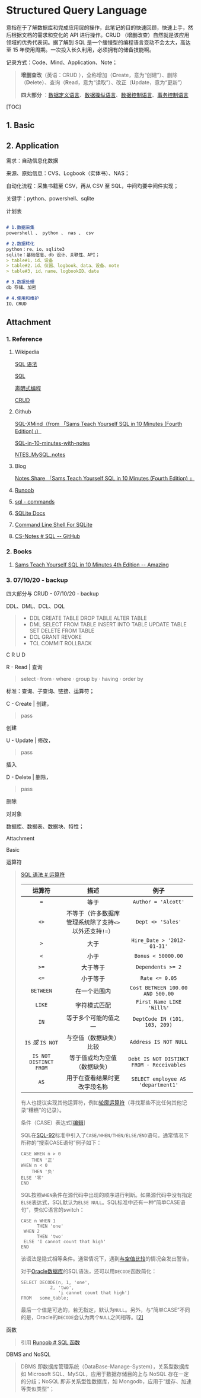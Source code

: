 # Structured Query Language 



意指在于了解数据库和完成应用层的操作，此笔记的目的快速回顾，快速上手，然后根据文档的需求和变化的 API 进行操作。CRUD （增删改查）自然就是该应用领域的优秀代表词。据了解到 SQL 是一个缓慢型的编程语言变动不会太大，高达至 15 年使用周期。一次投入长久利用，必须拥有的储备技能啊。

记录方式：Code、Mind、Application、Note；

> **增删查改**（英语：CRUD ），全称增加（**C**reate，意为“创建”）、删除（**D**elete）、查询（**R**ead，意为“读取”）、改正（**U**pdate，意为“更新”）
>
> **四大部分** ：[数据定义语言](https://zh.wikipedia.org/wiki/資料定義語言)、[数据操纵语言](https://zh.wikipedia.org/wiki/資料操縱語言)、[数据控制语言](https://zh.wikipedia.org/wiki/資料控制語言)、[事务控制语言](https://zh.wikipedia.org/wiki/事务控制语言)

[TOC]

## 1. Basic



## 2. Application

需求：自动信息化数据

来源、原始信息：CVS、Logbook（实体书）、NAS；

自动化流程：采集书籍至 CSV，再从 CSV 至 SQL，中间均要中间件实现；

关键字：python、powershell、sqlite

计划表

```markdown

# 1.数据采集
powershell 、 python 、 nas 、 csv 

# 2.数据转化
python：re、io、sqlite3
sqlite：基础信息、db 设计、关联性、API；
> table#1，id、设备
> table#2，id、仪器、logbook、data、设备、note
> table#3, id、name、logbookID、date

# 3.数据处理
db 存储、加密

# 4.使用和维护
IO、CRUD

```



## Attachment

### 1. Reference

1. Wikipedia

   [SQL 语法](https://zh.wikipedia.org/wiki/SQL语法)

   [SQL](https://zh.wikipedia.org/wiki/SQL)

   [声明式编程](https://zh.wikipedia.org/wiki/宣告式編程)

   [CRUD](https://zh.wikipedia.org/wiki/增刪查改)

2. Github

   [SQL-XMind（from 「Sams Teach Yourself SQL in 10 Minutes (Fourth Edition)」）](https://github.com/cystanford/SQL-XMind)

   [SQL-in-10-minutes-with-notes](https://github.com/alinbxSorcerer/SQL-in-10-minutes-with-notes)

   [NTES_MySQL_notes](https://github.com/yumendy/NTES_MySQL_notes)

3. Blog

   [Notes Share 「Sams Teach Yourself SQL in 10 Minutes (Fourth Edition) 」](https://www.cnblogs.com/anliven/p/6207406.html)
   
4. [Runoob](https://www.runoob.com)

5. [sql - commands](https://www.codecademy.com/articles/sql-commands)

6. [SQLite Docs](https://www.sqlite.org/docs.html)

7. [Command Line Shell For SQLite](https://www.sqlite.org/cli.html)

8. [CS-Notes # SQL -- GitHub ](https://github.com/CyC2018/CS-Notes/blob/master/notes/SQL.md)

### 2. Books

1. [Sams Teach Yourself SQL in 10 Minutes 4th Edition  -- Amazing](https://www.amazon.cn/dp/0672336073)

### 3.  07/10/20 - backup 

四大部分与 CRUD - 07/10/20 - backup 

DDL、DML、DCL、DQL

> - DDL
>   CREATE TABLE
>   DROP TABLE
>   ALTER TABLE
> - DML
>   SELECT FROM TABLE
>   INSERT INTO TABLE
>   UPDATE TABLE SET
>   DELETE FROM TABLE
> - DCL
>   GRANT
>   REVOKE
> - TCL
>   COMMIT
>   ROLLBACK

C R U D

R - Read | 查询

> select · from · where · group by · having · order by

标准：查询、子查询、链接、运算符；

C - Create | 创建，

> pass

创建

U - Update | 修改，

> pass

插入

D - Delete | 删除，

> pass

删除

对对象

数据库、数据表、数据块、特性；



Attachment

Basic

运算符

> [SQL 语法 # 运算符](https://zh.wikipedia.org/wiki/SQL语法#运算符)
>
> |         运算符         |                          描述                          |                   例子                    |
> | :--------------------: | :----------------------------------------------------: | :---------------------------------------: |
> |          `=`           |                          等于                          |            `Author = 'Alcott'`            |
> |          `<>`          | 不等于（许多数据库管理系统除了支持`<>`以外还支持`!=`） |             `Dept <> 'Sales'`             |
> |          `>`           |                          大于                          |        `Hire_Date > '2012-01-31'`         |
> |          `<`           |                          小于                          |            `Bonus < 50000.00`             |
> |          `>=`          |                        大于等于                        |             `Dependents >= 2`             |
> |          `<=`          |                        小于等于                        |              `Rate <= 0.05`               |
> |       `BETWEEN`        |                      在一个范围内                      |     `Cost BETWEEN 100.00 AND 500.00`      |
> |         `LIKE`         |                      字符模式匹配                      |         `First_Name LIKE 'Will%'`         |
> |          `IN`          |                  等于多个可能的值之一                  |       `DeptCode IN (101, 103, 209)`       |
> |   `IS` *或* `IS NOT`   |                 与空值（数据缺失）比较                 |           `Address IS NOT NULL`           |
> | `IS NOT DISTINCT FROM` |              等于值或均为空值（数据缺失）              | `Debt IS NOT DISTINCT FROM - Receivables` |
> |          `AS`          |              用于在查看结果时更改字段名称              |    `SELECT employee AS 'department1'`     |
>
> 有人也提议实现其他运算符，例如[轮廓运算符](https://zh.wikipedia.org/w/index.php?title=轮廓运算子&action=edit&redlink=1)（寻找那些不比任何其他记录“糟糕”的记录）。
>
> 条件（CASE）表达式[[编辑](https://zh.wikipedia.org/w/index.php?title=SQL语法&action=edit&section=3)]
>
> SQL在[SQL-92](https://zh.wikipedia.org/w/index.php?title=SQL-92&action=edit&redlink=1)标准中引入了`CASE/WHEN/THEN/ELSE/END`语句。通常情况下所称的“搜索CASE语句”例子如下：
>
> ```
> CASE WHEN n > 0 
>     THEN '正'
> WHEN n < 0 
>     THEN '负'
> ELSE '零'
> END
> ```
>
> SQL按照`WHEN`条件在源代码中出现的顺序进行判断。如果源代码中没有指定`ELSE`表达式，SQL默认为`ELSE NULL`。SQL标准中还有一种“简单CASE语句”，类似C语言的switch：
>
> ```
> CASE n WHEN 1 
>       THEN 'one' 
>  WHEN 2
>       THEN 'two' 
>  ELSE 'I cannot count that high'
> END
> ```
>
> 该语法是隐式相等条件。通常情况下，遇到[与空值比较](https://zh.wikipedia.org/wiki/空值_(SQL))的情况会发出警告。
>
> 对于[Oracle数据库](https://zh.wikipedia.org/wiki/Oracle数据库)的SQL语法，还可以用`DECODE`函数简化：
>
> ```
> SELECT DECODE(n, 1, 'one', 
>            2, 'two',
>               'i cannot count that high')
> FROM   some_table;
> ```
>
> 最后一个值是可选的，若无指定，默认为`NULL`。另外，与“简单CASE”不同的是，Oracle的`DECODE`会认为两个`NULL`之间相等。[[2\]](https://zh.wikipedia.org/wiki/SQL语法#cite_note-2)

函数

> 引用  [Runoob # SQL 函数](https://www.runoob.com/sql/sql-function.html)

DBMS and NoSQL

> DBMS 即数据库管理系统（DataBase-Manage-System），关系型数据库如 Microsoft SQL、MySQL，应用于数据存储目的上与 NoSQL 存在一定的分歧；NoSQL 即非关系型性数据库，如 Mongodb，应用于”缓存、加速等类似类型“；



